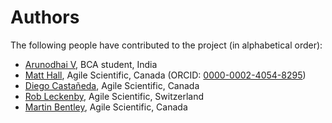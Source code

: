 # Authors

The following people have contributed to the project (in alphabetical order):

- [Arunodhai V](https://github.com/Arunodhai), BCA student, India
- [Matt Hall](https://github.com/kwinkunks), Agile Scientific, Canada (ORCID: [0000-0002-4054-8295](https://orcid.org/0000-0002-4054-8295))
- [Diego Castañeda](https://github.com/dfcastap), Agile Scientific, Canada
- [Rob Leckenby](https://github.com/zabamund), Agile Scientific, Switzerland
- [Martin Bentley](https://github.com/mtb-za), Agile Scientific, Canada
